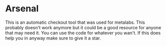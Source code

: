 # Arsenal
This is an automatic checkout tool that was used for metalabs. This probably doesn't work anymore but it could be a good resource for anyone that may need it.
You can use the code for whatever you wan't. If this does help you in anyway make sure to give it a star. 
